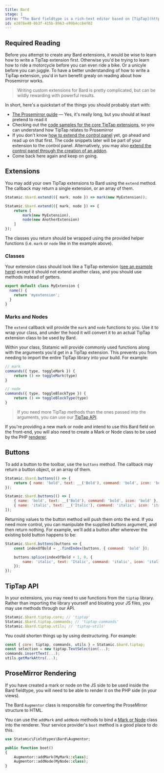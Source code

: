 ```yaml
---
title: Bard
stage: 1
intro: "The Bard fieldtype is a rich-text editor based on [TipTap](https://tiptap.scrumpy.io/), which in turn is a Vue component that wraps around [ProseMirror](https://prosemirror.net/docs/guide/), which is robust JavaScript framework for building rich-text editors that _don't_ directly write HTML or rely on `contenteditable`, but rather a document model."
id: e2078e40-0b3f-415b-8963-e99b4cc84f02
---
```

## Required Reading

Before you attempt to create any Bard extensions, it would be wise to learn how to write a TipTap extension first. Otherwise you'd be trying to learn how to ride a motorcycle before you can even ride a bike. Or a unicyle before you can juggle. To have a better understanding of how to write a TipTap extension, you'd in turn benefit grealy on reading about how Prosemirror works.

> Writing custom extensions for Bard is pretty complicated, but can be wildly rewarding with powerful results.

In short, here's a quickstart of the things you should probably start with:

- [The Prosemirror guide](https://prosemirror.net/docs/guide/) — Yes, it's really long, but you should at least pretend to read it
- Checking out the [code samples for the core TipTap extensions](https://github.com/ueberdosis/tiptap/tree/main/packages/tiptap-extensions), so you can understand how TipTap relates to Prosemirror
- If you don't know [how to extend the control panel](/extending/control-panel) yet, go ahead and read up on that first. The code snippets later will be part of your extension to the control panel. Alternatively, you may also [extend the control panel through the creation of an addon](/extending/addons).
- Come back here again and keep on going.

## Extensions

You may add your own TipTap extensions to Bard using the `extend` method. The callback may return a single extension, or an array of them.

``` js
Statamic.$bard.extend(({ mark, node }) => mark(new MyExtension));
```

``` js
Statamic.$bard.extend(({ mark, node }) => {
    return [
        mark(new MyExtension),
        node(new AnotherExtension)
    ]
});
```

The classes you return should be wrapped using the provided helper functions (i.e. `mark` or `node` like in the example above).

### Classes

Your extension class should look like a TipTap extension ([see an example here](https://github.com/ueberdosis/tiptap/blob/v1/packages/tiptap-extensions/src/marks/Bold.js))
except it should not extend another class, and you should use methods instead of getters.

``` js
export default class MyExtension {
  name() {
    return 'myextension';
  }
}
```

### Marks and Nodes

The `extend` callback will provide the `mark` and `node` functions to you. Use it to wrap your class, and under the hood it will convert it to an actual TipTap extension class
to be used by Bard.

Within your class, Statamic will provide commonly used functions along with the arguments you'd get in a TipTap extension. This prevents you from needing to
import the entire TipTap library into your build. For example:

``` js
// mark
commands({ type, toggleMark }) {
    return () => toggleMark(type)
}

// node
commands({ type, toggleBlockType }) {
    return () => toggleBlockType(type)
}
```

> If you need more TipTap methods than the ones passed into the arguments, you can use our [TipTap API](#tiptap-api).

If you're providing a new mark or node and intend to use this Bard field on the front-end, you will also need to create a Mark or Node class to be used by the PHP [renderer](#prosemirror-rendering).

## Buttons

To add a button to the toolbar, use the `buttons` method. The callback may return a button object, or an array of them.

``` js
Statamic.$bard.buttons(() => {
    return { name: 'bold', text: __('Bold'), command: 'bold', icon: 'bold' };
});
```

``` js
Statamic.$bard.buttons(() => [
    { name: 'bold', text: __('Bold'), command: 'bold', icon: 'bold' },
    { name: 'italic', text: __('Italic'), command: 'italic', icon: 'italic' },
]);
```

Returning values to the button method will push them onto the end. If you need more control, you can manipulate the supplied buttons argument, and then return nothing. For example, we'll add a button after wherever the existing bold button happens to be:

``` js
Statamic.$bard.buttons(buttons => {
    const indexOfBold = _.findIndex(buttons, { command: 'bold' });

    buttons.splice(indexOfBold + 1, 0, {
        name: 'italic', text: 'Italic', command: 'italic', icon: 'italic'
    });
});
```

## TipTap API

In your extensions, you may need to use functions from the `tiptap` library. Rather than importing the library yourself and bloating your JS files, you may use methods through our API.

``` js
Statamic.$bard.tiptap.core; // 'tiptap'
Statamic.$bard.tiptap.commands; // 'tiptap-commands'
Statamic.$bard.tiptap.utils; // 'tiptap-utils'
```

You could shorten things up by using destructuring. For example:

``` js
const { core: tiptap, commands, utils } = Statamic.$bard.tiptap;
const selection = new tiptap.TextSelection(...);
commands.insertText(...);
utils.getMarkAttrs(...);
```

## ProseMirror Rendering

If you have created a mark or node on the JS side to be used inside the Bard fieldtype, you will need to be able to render it on the PHP side (in your views).

The Bard `Augmentor` class is responsible for converting the ProseMirror structure to HTML.

You can use the `addMark` and `addNode` methods to bind a [Mark or Node](https://github.com/ueberdosis/prosemirror-to-html) class into the renderer. Your service provider's `boot` method
is a good place to do this.

``` php
use Statamic\Fieldtypes\Bard\Augmentor;

public function boot()
{
    Augmentor::addMark(MyMark::class);
    Augmentor::addNode(MyNode::class);
}
```
